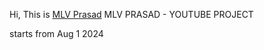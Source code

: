 

Hi, This is [MLV Prasad](https://www.linkedin.com/in/mlvprasadofficial/)
MLV PRASAD - YOUTUBE PROJECT 

starts from Aug 1 2024
